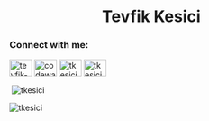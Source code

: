 <h1 align="center">Tevfik Kesici</h1>



<h3 align="left">Connect with me:</h3>
<p align="left">
<a href="https://linkedin.com/in/tevfik-kesici-541a07127/" target="blank"><img align="center" src="https://raw.githubusercontent.com/rahuldkjain/github-profile-readme-generator/master/src/images/icons/Social/linked-in-alt.svg" alt="tevfik-kesici-541a07127/" height="30" width="40" /></a>
<a href="https://www.codewars.com/users/tkesici" target="blank"><img align="center" src="https://camo.githubusercontent.com/5334ac63cec7844521712c1f88727711dc1dc6a8b2a6ea85612408869f8dfef9/687474703a2f2f7777772e736f66746c61622e6e7475612e67722f7e6e69636b69652f696d616765732f6c6f676f2f636f6465776172732e706e67" alt="codewars.com/users/tkesici" height="30" width="40" /></a>
<a href="https://www.hackerrank.com/tkesici" target="blank"><img align="center" src="https://raw.githubusercontent.com/rahuldkjain/github-profile-readme-generator/master/src/images/icons/Social/hackerrank.svg" alt="tkesici" height="30" width="40" /></a>
<a href="https://www.leetcode.com/tkesici" target="blank"><img align="center" src="https://raw.githubusercontent.com/rahuldkjain/github-profile-readme-generator/master/src/images/icons/Social/leet-code.svg" alt="tkesici" height="30" width="40" /></a>
</p>

<p>&nbsp;<img align="center" src="https://github-readme-stats.vercel.app/api?username=tkesici&show_icons=true&locale=en" alt="tkesici" /></p>

<p><img align="center" src="https://github-readme-streak-stats.herokuapp.com/?user=tkesici&theme=dark" alt="tkesici" /></p>

